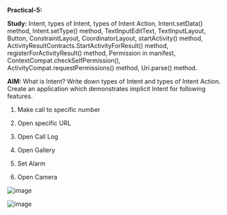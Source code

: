 **Practical-5:**


**Study:** Intent, types of Intent, types of Intent Action, Intent.setData() method, Intent.setType() method, TextInputEditText, TextInputLayout, Button, ConstraintLayout, CoordinatorLayout, startActivity() method, ActivityResultContracts.StartActivityForResult() method, registerForActivityResult() method, Permission in manifest, ContextCompat.checkSelfPermission(), ActivityCompat.requestPermissions() method, Uri.parse() method.


**AIM:** What is Intent? Write down types of Intent and types of Intent Action. Create an application which demonstrates implicit Intent for following features. 

1. Make call to specific number

2. Open specific URL

3. Open Call Log

4. Open Gallery

5. Set Alarm

6. Open Camera

![image](https://github.com/rutviprajapati16/MAD_Practical5_21012011123/assets/97946004/0f478676-c5dd-4a0f-a0d1-e92894d6242e)

![image](https://github.com/rutviprajapati16/MAD_Practical5_21012011123/assets/97946004/14f262be-74fc-4768-9bbc-0c804548faa8)


